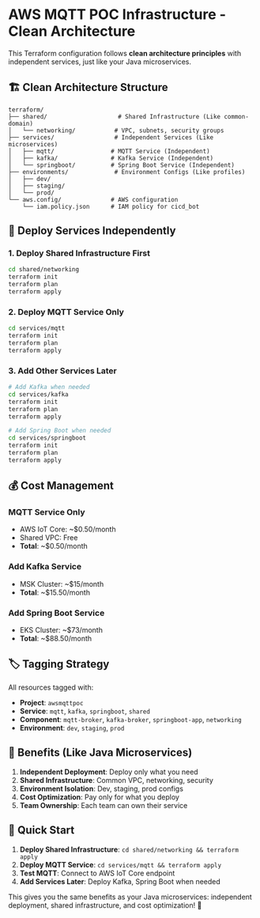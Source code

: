 # AWS MQTT POC Infrastructure - Clean Architecture

This Terraform configuration follows **clean architecture principles** with independent services, just like your Java microservices.

## 🏗️ **Clean Architecture Structure**

```
terraform/
├── shared/                    # Shared Infrastructure (Like common-domain)
│   └── networking/           # VPC, subnets, security groups
├── services/                 # Independent Services (Like microservices)
│   ├── mqtt/                # MQTT Service (Independent)
│   ├── kafka/               # Kafka Service (Independent)
│   └── springboot/          # Spring Boot Service (Independent)
├── environments/             # Environment Configs (Like profiles)
│   ├── dev/
│   ├── staging/
│   └── prod/
└── aws.config/              # AWS configuration
    └── iam.policy.json      # IAM policy for cicd_bot
```

## 🚀 **Deploy Services Independently**

### **1. Deploy Shared Infrastructure First**
```bash
cd shared/networking
terraform init
terraform plan
terraform apply
```

### **2. Deploy MQTT Service Only**
```bash
cd services/mqtt
terraform init
terraform plan
terraform apply
```

### **3. Add Other Services Later**
```bash
# Add Kafka when needed
cd services/kafka
terraform init
terraform plan
terraform apply

# Add Spring Boot when needed
cd services/springboot
terraform init
terraform plan
terraform apply
```

## 💰 **Cost Management**

### **MQTT Service Only**
- AWS IoT Core: ~$0.50/month
- Shared VPC: Free
- **Total**: ~$0.50/month

### **Add Kafka Service**
- MSK Cluster: ~$15/month
- **Total**: ~$15.50/month

### **Add Spring Boot Service**
- EKS Cluster: ~$73/month
- **Total**: ~$88.50/month

## 🏷️ **Tagging Strategy**

All resources tagged with:
- **Project**: `awsmqttpoc`
- **Service**: `mqtt`, `kafka`, `springboot`, `shared`
- **Component**: `mqtt-broker`, `kafka-broker`, `springboot-app`, `networking`
- **Environment**: `dev`, `staging`, `prod`

## 🎯 **Benefits (Like Java Microservices)**

1. **Independent Deployment**: Deploy only what you need
2. **Shared Infrastructure**: Common VPC, networking, security
3. **Environment Isolation**: Dev, staging, prod configs
4. **Cost Optimization**: Pay only for what you deploy
5. **Team Ownership**: Each team can own their service

## 🔧 **Quick Start**

1. **Deploy Shared Infrastructure**: `cd shared/networking && terraform apply`
2. **Deploy MQTT Service**: `cd services/mqtt && terraform apply`
3. **Test MQTT**: Connect to AWS IoT Core endpoint
4. **Add Services Later**: Deploy Kafka, Spring Boot when needed

This gives you the same benefits as your Java microservices: independent deployment, shared infrastructure, and cost optimization! 🎉